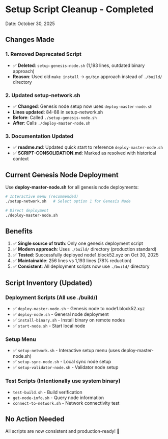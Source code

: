# Setup Script Cleanup - Completed

Date: October 30, 2025

## Changes Made

### 1. Removed Deprecated Script
- ✅ **Deleted**: `setup-genesis-node.sh` (1,193 lines, outdated binary approach)
- **Reason**: Used old `make install` → `go/bin` approach instead of `./build/` directory

### 2. Updated setup-network.sh
- ✅ **Changed**: Genesis node setup now uses `deploy-master-node.sh`
- **Lines updated**: 84-88 in setup-network.sh
- **Before**: Called `./setup-genesis-node.sh`
- **After**: Calls `./deploy-master-node.sh`

### 3. Documentation Updated
- ✅ **readme.md**: Updated quick start to reference `deploy-master-node.sh`
- ✅ **SCRIPT-CONSOLIDATION.md**: Marked as resolved with historical context

## Current Genesis Node Deployment

Use **deploy-master-node.sh** for all genesis node deployments:

```bash
# Interactive menu (recommended)
./setup-network.sh   # Select option 1 for Genesis Node

# Direct deployment
./deploy-master-node.sh
```

## Benefits

1. ✅ **Single source of truth**: Only one genesis deployment script
2. ✅ **Modern approach**: Uses `./build/` directory (production standard)
3. ✅ **Tested**: Successfully deployed node1.block52.xyz on Oct 30, 2025
4. ✅ **Maintainable**: 256 lines vs 1,193 lines (78% reduction)
5. ✅ **Consistent**: All deployment scripts now use `./build/` directory

## Script Inventory (Updated)

### Deployment Scripts (All use ./build/)
- ✅ `deploy-master-node.sh` - Genesis node to node1.block52.xyz
- ✅ `deploy-node.sh` - General node deployment
- ✅ `install-binary.sh` - Install binary on remote nodes
- ✅ `start-node.sh` - Start local node

### Setup Menu
- ✅ `setup-network.sh` - Interactive setup menu (uses deploy-master-node.sh)
- ✅ `setup-sync-node.sh` - Local sync node setup
- ✅ `setup-validator-node.sh` - Validator node setup

### Test Scripts (Intentionally use system binary)
- `test-build.sh` - Build verification
- `get-node-info.sh` - Query node information
- `connect-to-network.sh` - Network connectivity test

## No Action Needed

All scripts are now consistent and production-ready! 🚀
